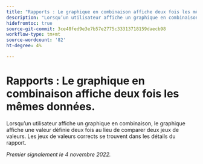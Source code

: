 ```yaml
---
title: "Rapports : Le graphique en combinaison affiche deux fois les mêmes données."
description: "Lorsqu’un utilisateur affiche un graphique en combinaison, le graphique affiche une valeur définie deux fois au lieu de comparer deux jeux de valeurs. Les jeux de valeurs corrects se trouvent dans les détails du rapport."
hidefromtoc: true
source-git-commit: 3ce48fed9e3e7b57e2775c33313718159daecb98
workflow-type: tm+mt
source-wordcount: '82'
ht-degree: 4%

---
```



# Rapports : Le graphique en combinaison affiche deux fois les mêmes données.

Lorsqu’un utilisateur affiche un graphique en combinaison, le graphique affiche une valeur définie deux fois au lieu de comparer deux jeux de valeurs. Les jeux de valeurs corrects se trouvent dans les détails du rapport.

_Premier signalement le 4 novembre 2022._

